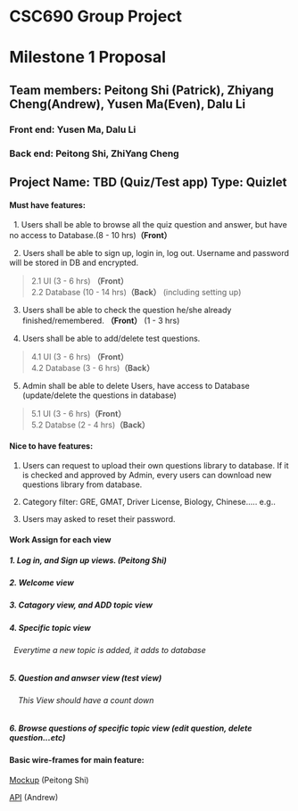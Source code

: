 # CSC690 Group Project
  
# Milestone 1 Proposal

## Team members: Peitong Shi (Patrick), Zhiyang Cheng(Andrew), Yusen Ma(Even), Dalu Li
### Front end: Yusen Ma, Dalu Li
### Back end: Peitong Shi, ZhiYang Cheng



## Project Name: TBD (Quiz/Test app) Type: Quizlet

#### Must have features:
   
   1. Users shall be able to browse all the quiz question and answer, but have no access to Database.(8 - 10 hrs)**（Front）**
   
   2. Users shall be able to sign up, login in, log out. Username and password will be stored in DB and encrypted.
   >2.1 UI  (3 - 6 hrs) **（Front）**</br> 
   >2.2 Database (10 - 14 hrs)**（Back）** (including setting up)</br>
   
   3. Users shall be able to check the question he/she already finished/remembered. **（Front）** (1 - 3 hrs)
   
   4. Users shall be able to add/delete test questions. 
   >4.1 UI  (3 - 6 hrs) **（Front）**</br> 
   >4.2 Database (3 - 6 hrs)**（Back）**</br>
   
   5. Admin shall be able to delete Users, have access to Database (update/delete the questions in database)
   >5.1 UI  (3 - 6 hrs)**（Front）**</br>
   >5.2 Databse (2 - 4 hrs)**（Back）**</br>
   
#### Nice to have features:

   1. Users can request to upload their own questions library to database. If it is checked and approved by Admin, every users can download new questions library from database.
   
   2. Category filter: GRE, GMAT, Driver License, Biology, Chinese..... e.g..
   
   3. Users may asked to reset their password. 
   
   
#### Work Assign for each view

##### 1. Log in, and Sign up views. (Peitong Shi)

##### 2. Welcome view

##### 3. Catagory view, and ADD topic view

##### 4. Specific topic view
######     Everytime a new topic is added, it adds to database

##### 5. Question and anwser view (test view)
######     This View should have a count down

##### 6. Browse questions of specific topic view (edit question, delete question...etc)
   
   
#### Basic wire-frames for main feature: 
[Mockup](Mockup.jpg) (Peitong Shi)

[API](https://www.showdoc.cc/web/#/60712917501660) (Andrew)










